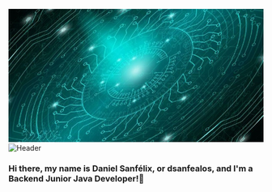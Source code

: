 ![Header](./banner-git.JPG)
![Header](https://imgur.com/y2wd9rK)
### Hi there, my name is Daniel Sanfélix, or dsanfealos, and I'm a Backend Junior Java Developer!👋

<!--
**dsanfealos/dsanfealos** is a ✨ _special_ ✨ repository because its `README.md` (this file) appears on your GitHub profile.

Here are some ideas to get you started:

- 🔭 I’m currently working on ...
- 🌱 I’m currently learning ...
- 👯 I’m looking to collaborate on ...
- 🤔 I’m looking for help with ...
- 💬 Ask me about ...
- 📫 How to reach me: ...
- 😄 Pronouns: ...
- ⚡ Fun fact: ...
-->
